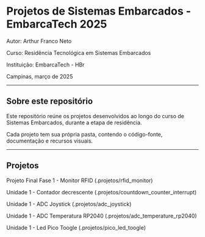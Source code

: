 # Projetos de Sistemas Embarcados - EmbarcaTech 2025

Autor: Arthur Franco Neto

Curso: Residência Tecnológica em Sistemas Embarcados

Instituição: EmbarcaTech - HBr

Campinas, março de 2025

---

## Sobre este repositório

Este repositório reúne os projetos desenvolvidos ao longo do curso de Sistemas Embarcados, durante a etapa de residência.  

Cada projeto tem sua própria pasta, contendo o código-fonte, documentação e recursos visuais.

---

## Projetos

Projeto Final Fase 1 - Monitor RFID (.projetos/rfid_monitor)

Unidade 1 - Contador decrescente (.projetos/countdown_counter_interrupt)

Unidade 1 - ADC Joystick (.projetos/adc_joystick)

Unidade 1 - ADC Temperatura RP2040 (.projetos/adc_temperature_rp2040)

Unidade 1 - Led Pico Toogle (.projetos/pico_led_toogle)
